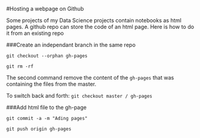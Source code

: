 #Hosting a webpage on Github

Some projects of my Data Science projects contain notebooks as html pages. A github repo can store the code of an html page. Here is how to do it from an existing repo

###Create an independant branch in the same repo

`git checkout --orphan gh-pages`

`git rm -rf`

The second command remove the content of the `gh-pages` that was containing the files from the master.

To switch back and forth:
`git checkout master / gh-pages`

###Add html file to the gh-page

`git commit -a -m "Ading pages"`

`git push origin gh-pages`
